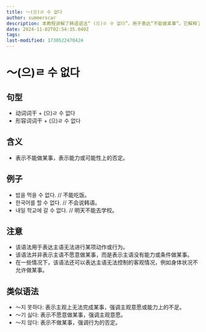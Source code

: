 ```yaml
---
title: 〜(으)ㄹ 수 없다
author: summerscar
description: 本教程讲解了韩语语法“ (으)ㄹ 수 없다”，用于表达“不能做某事”。它解释了该语法的构成、含义和用法，并列举了例句，还与其他类似语法进行了比较。
date: 2024-11-02T02:54:35.040Z
tags:
last-modified: 1730522470424
---
```


# 〜(으)ㄹ 수 없다

## 句型

* 动词词干 + (으)ㄹ 수 없다
* 形容词词干 + (으)ㄹ 수 없다

## 含义

* 表示不能做某事，表示能力或可能性上的否定。

## 例子

* <Speak>밥을 먹을 수 없다.</Speak>  // 不能吃饭。
* <Speak>한국어를 할 수 없다.</Speak> //  不会说韩语。
* <Speak>내일 학교에 갈 수 없다.</Speak> // 明天不能去学校。


## 注意

* 该语法用于表达主语无法进行某项动作或行为。
*  该语法并非表示主语不愿意做某事，而是表示主语没有能力或条件做某事。
*  在一些情况下，该语法还可以表达主语无法控制的客观情况，例如身体状况不允许做某事。

## 类似语法

* 〜지 못하다:  表示主观上无法完成某事，强调主观意愿或能力上的不足。
* 〜기 싫다: 表示不愿意做某事，强调主观意愿。
* 〜지 않다: 表示不做某事，强调行为的否定。
